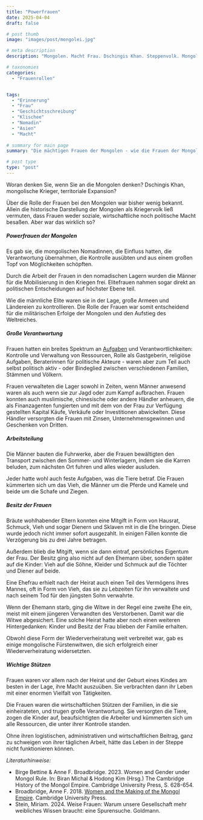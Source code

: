 ```yaml
---
title: "Powerfrauen"
date: 2025-04-04
draft: false

# post thumb
image: "images/post/mongolei.jpg"

# meta description
description: "Mongolen. Macht Frau. Dschingis Khan. Steppenvolk. Mongolei. Heirat Frau Besitz bleibt bei Frau. Aufstieg zum Weltreich durch Rollenverteilung. Weltreich Mongolen Einfluss Frauen. Mächtige Frauen. Nomaden Frauen Aufgaben. Frauen und logistischen, administrativen und wirtschaftlichen Beitrag."

# taxonomies
categories:
  - "Frauenrollen"


tags:
  - "Erinnerung"
  - "Frau"
  - "Geschichtsschreibung"
  - "Klischee"
  - "Nomadin"
  - "Asien"
  - "Macht"
  
# summary for main page
summary: "Die mächtigen Frauen der Mongolen - wie die Frauen der Mongolei, ihre Macht und ihr Einfluss mit der Entstehung des mongolischen Weltreiches zusammenhängen."  

# post type
type: "post"
---
```



Woran denken Sie, wenn Sie an die Mongolen denken? Dschingis Khan, mongolische Krieger, territoriale Expansion? 

Über die Rolle der Frauen bei den Mongolen war bisher wenig bekannt. Allein die historische Darstellung der Mongolen als Kriegervolk ließ vermuten, dass Frauen weder soziale, wirtschaftliche noch politische Macht besaßen. Aber war das wirklich so?

##### Powerfrauen der Mongolen

Es gab sie, die mongolischen Nomadinnen, die Einfluss hatten, die Verantwortung übernahmen, die Kontrolle ausübten und aus einem großen Topf von Möglichkeiten schöpften.

Durch die Arbeit der Frauen in den nomadischen Lagern wurden die Männer für die Mobilisierung in den Kriegen frei. Elitefrauen nahmen sogar direkt an politischen Entscheidungen auf höchster Ebene teil.

Wie die männliche Elite waren sie in der Lage, große Armeen und Ländereien zu kontrollieren. Die Rolle der Frauen war somit entscheidend für die militärischen Erfolge der Mongolen und den Aufstieg des Weltreiches.

##### Große Verantwortung

Frauen hatten ein breites Spektrum an [Aufgaben](https://www.worldhistory.org/article/1466/women-in-the-mongol-empire/) und Verantwortlichkeiten: Kontrolle und Verwaltung von Ressourcen, Rolle als Gastgeberin, religiöse Aufgaben, Beraterinnen für politische Akteure - waren aber zum Teil auch selbst politisch aktiv - oder Bindeglied zwischen verschiedenen Familien, Stämmen und Völkern.

Frauen verwalteten die Lager sowohl in Zeiten, wenn Männer anwesend waren als auch wenn sie zur Jagd oder zum Kampf aufbrachen. Frauen konnten auch muslimische, chinesische oder andere Händler anheuern, die als Finanzagenten fungierten und mit dem von der Frau zur Verfügung gestellten Kapital Käufe, Verkäufe oder Investitionen abwickelten. Diese Händler versorgten die Frauen mit Zinsen, Unternehmensgewinnen und Geschenken von Dritten.

##### Arbeitsteilung

Die Männer bauten die Fuhrwerke, aber die Frauen bewältigten den Transport zwischen den Sommer- und Winterlagern, indem sie die Karren beluden, zum nächsten Ort fuhren und alles wieder ausluden.

Jeder hatte wohl auch feste Aufgaben, was die Tiere betraf. Die Frauen kümmerten sich um das Vieh, die Männer um die Pferde und Kamele und beide um die Schafe und Ziegen.

##### Besitz der Frauen

Bräute wohlhabender Eltern konnten eine Mitgift in Form von Hausrat, Schmuck, Vieh und sogar Dienern und Sklaven mit in die Ehe bringen. Diese wurde jedoch nicht immer sofort ausgezahlt. In einigen Fällen konnte die Verzögerung bis zu drei Jahre betragen. 

Außerdem blieb die Mitgift, wenn sie dann eintraf, persönliches Eigentum der Frau. Der Besitz ging also nicht auf den Ehemann über, sondern später auf die Kinder: Vieh auf die Söhne, Kleider und Schmuck auf die Töchter und Diener auf beide.

Eine Ehefrau erhielt nach der Heirat auch einen Teil des Vermögens ihres Mannes, oft in Form von Vieh, das sie zu Lebzeiten für ihn verwaltete und nach seinem Tod für den jüngsten Sohn verwahrte. 

Wenn der Ehemann starb, ging die Witwe in der Regel eine zweite Ehe ein, meist mit einem jüngeren Verwandten des Verstorbenen. Damit war die Witwe abgesichert. Eine solche Heirat hatte aber noch einen weiteren Hintergedanken: Kinder und Besitz der Frau blieben der Familie erhalten. 

Obwohl diese Form der Wiederverheiratung weit verbreitet war, gab es einige mongolische Fürstenwitwen, die sich erfolgreich einer Wiederverheiratung widersetzten.

##### Wichtige Stützen

Frauen waren vor allem nach der Heirat und der Geburt eines Kindes am besten in der Lage, ihre Macht auszuüben. Sie verbrachten dann ihr Leben mit einer enormen Vielfalt von Tätigkeiten. 

Die Frauen waren die wirtschaftlichen Stützen der Familien, in die sie einheirateten, und trugen große Verantwortung. Sie versorgten die Tiere, zogen die Kinder auf, beaufsichtigten die Arbeiter und kümmerten sich um alle Ressourcen, die unter ihrer Kontrolle standen.

Ohne ihren logistischen, administrativen und wirtschaftlichen Beitrag, ganz zu schweigen von ihrer täglichen Arbeit, hätte das Leben in der Steppe nicht funktionieren können.

*Literaturhinweise:*
- Birge Bettine & Anne F. Broadbridge. 2023. Women and Gender under Mongol Rule. In: Biran Michal & Hodong Kim (Hrsg.) The Cambridge History of the Mongol Empire. Cambridge University Press, S. 628-654. 
- Broadbridge, Anne F. 2018. [Women and the Making of the Mongol Empire](https://www.cambridge.org/core/books/women-and-the-making-of-the-mongol-empire/1EEA3BBC6CD88BDFC365A9E3FEE0071F). Cambridge University Press.
- Stein, Miriam. 2024. Weise Frauen: Warum unsere Gesellschaft mehr weibliches Wissen braucht: eine Spurensuche. Goldmann.



